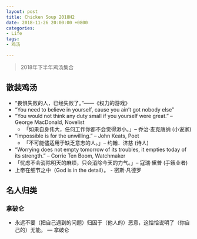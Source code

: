 ```yaml
---
layout: post
title: Chicken Soup 2018H2
date: 2018-11-26 20:00:00 +0800
categories:
- Life
tags:
- 鸡汤

---
```


> 2018年下半年鸡汤集合

## 散装鸡汤

- “畏惧失败的人，已经失败了。”——《权力的游戏》
- “You need to believe in yourself, cause you ain’t got nobody else”
- “You would not think any duty small if you yourself were great.” – George MacDonald, Novelist
	- 「如果自身伟大，任何工作你都不会觉得渺小。」– 乔治·麦克唐纳 (小说家)
- “Impossible is for the unwilling.” – John Keats, Poet
	- 「不可能儘适用于缺乏意志的人。」– 约翰．济慈 (诗人)
- “Worrying does not empty tomorrow of its troubles, it empties today of its strength.” – Corrie Ten Boom, Watchmaker
- 「忧虑不会消除明天的麻烦，只会消除今天的力气。」– 寇瑞‧黛普 (手錶业者)
- 上帝在细节之中（God is in the detail）。 - 密斯·凡德罗

## 名人归类

### 拿破仑

- 永远不要（把自己遇到的问题）归因于（他人的）恶意，这恰恰说明了（你自己的）无能。 — 拿破仑